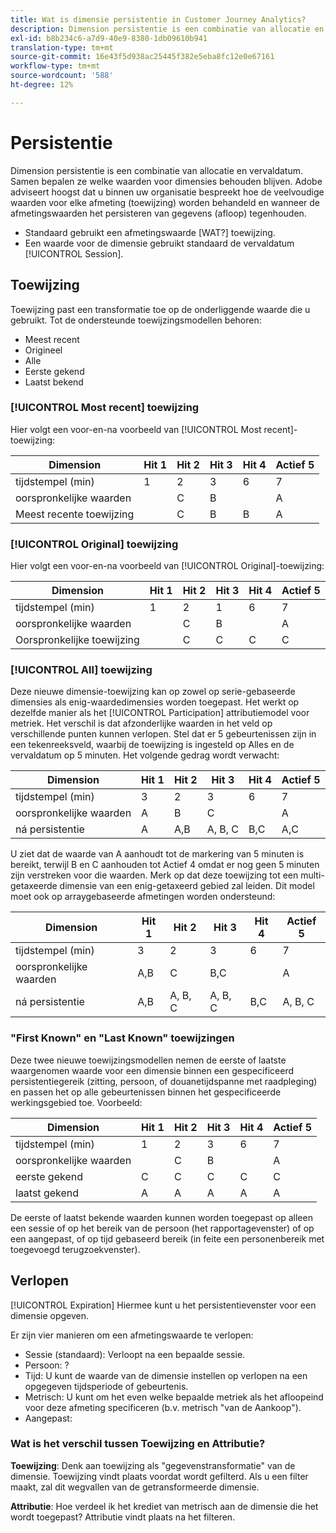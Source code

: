 ```yaml
---
title: Wat is dimensie persistentie in Customer Journey Analytics?
description: Dimension persistentie is een combinatie van allocatie en vervaldatum. Samen bepalen ze welke waarden voor dimensies behouden blijven.
exl-id: b8b234c6-a7d9-40e9-8380-1db09610b941
translation-type: tm+mt
source-git-commit: 16e43f5d938ac25445f382e5eba8fc12e0e67161
workflow-type: tm+mt
source-wordcount: '588'
ht-degree: 12%

---
```


# Persistentie

Dimension persistentie is een combinatie van allocatie en vervaldatum. Samen bepalen ze welke waarden voor dimensies behouden blijven. Adobe adviseert hoogst dat u binnen uw organisatie bespreekt hoe de veelvoudige waarden voor elke afmeting (toewijzing) worden behandeld en wanneer de afmetingswaarden het persisteren van gegevens (afloop) tegenhouden.

* Standaard gebruikt een afmetingswaarde [WAT?] toewijzing.
* Een waarde voor de dimensie gebruikt standaard de vervaldatum [!UICONTROL Session].

## Toewijzing

Toewijzing past een transformatie toe op de onderliggende waarde die u gebruikt. Tot de ondersteunde toewijzingsmodellen behoren:

* Meest recent
* Origineel
* Alle
* Eerste gekend
* Laatst bekend

### [!UICONTROL Most recent] toewijzing

Hier volgt een voor-en-na voorbeeld van [!UICONTROL Most recent]-toewijzing:

| Dimension | Hit 1 | Hit 2 | Hit 3 | Hit 4 | Actief 5 |
| --- | --- | --- | --- | --- | --- |
| tijdstempel (min) | 1 | 2 | 3 | 6 | 7 |
| oorspronkelijke waarden |  | C | B |  | A |
| Meest recente toewijzing |  | C | B | B | A |

### [!UICONTROL Original] toewijzing

Hier volgt een voor-en-na voorbeeld van [!UICONTROL Original]-toewijzing:

| Dimension | Hit 1 | Hit 2 | Hit 3 | Hit 4 | Actief 5 |
| --- | --- | --- | --- | --- | --- |
| tijdstempel (min) | 1 | 2 | 1 | 6 | 7 |
| oorspronkelijke waarden |  | C | B |  | A |
| Oorspronkelijke toewijzing |  | C | C | C | C |

### [!UICONTROL All] toewijzing

Deze nieuwe dimensie-toewijzing kan op zowel op serie-gebaseerde dimensies als enig-waardedimensies worden toegepast. Het werkt op dezelfde manier als het [!UICONTROL Participation] attributiemodel voor metriek. Het verschil is dat afzonderlijke waarden in het veld op verschillende punten kunnen verlopen. Stel dat er 5 gebeurtenissen zijn in een tekenreeksveld, waarbij de toewijzing is ingesteld op Alles en de vervaldatum op 5 minuten. Het volgende gedrag wordt verwacht:

| Dimension | Hit 1 | Hit 2 | Hit 3 | Hit 4 | Actief 5 |
| --- | --- | --- | --- | --- | --- |
| tijdstempel (min) | 3 | 2 | 3 | 6 | 7 |
| oorspronkelijke waarden | A | B | C |  | A |
| ná persistentie | A | A,B | A, B, C | B,C | A,C |

U ziet dat de waarde van A aanhoudt tot de markering van 5 minuten is bereikt, terwijl B en C aanhouden tot Actief 4 omdat er nog geen 5 minuten zijn verstreken voor die waarden. Merk op dat deze toewijzing tot een multi-getaxeerde dimensie van een enig-getaxeerd gebied zal leiden. Dit model moet ook op arraygebaseerde afmetingen worden ondersteund:

| Dimension | Hit 1 | Hit 2 | Hit 3 | Hit 4 | Actief 5 |
| --- | --- | --- | --- | --- | --- |
| tijdstempel (min) | 3 | 2 | 3 | 6 | 7 |
| oorspronkelijke waarden | A,B | C | B,C |  | A |
| ná persistentie | A,B | A, B, C | A, B, C | B,C | A, B, C |

### &quot;First Known&quot; en &quot;Last Known&quot; toewijzingen

Deze twee nieuwe toewijzingsmodellen nemen de eerste of laatste waargenomen waarde voor een dimensie binnen een gespecificeerd persistentiegereik (zitting, persoon, of douanetijdspanne met raadpleging) en passen het op alle gebeurtenissen binnen het gespecificeerde werkingsgebied toe. Voorbeeld:

| Dimension | Hit 1 | Hit 2 | Hit 3 | Hit 4 | Actief 5 |
| --- | --- | --- | --- | --- | --- |
| tijdstempel (min) | 1 | 2 | 3 | 6 | 7 |
| oorspronkelijke waarden |  | C | B |  | A |
| eerste gekend | C | C | C | C | C |
| laatst gekend | A | A | A | A | A |

De eerste of laatst bekende waarden kunnen worden toegepast op alleen een sessie of op het bereik van de persoon (het rapportagevenster) of op een aangepast, of op tijd gebaseerd bereik (in feite een personenbereik met toegevoegd terugzoekvenster).

## Verlopen

[!UICONTROL Expiration] Hiermee kunt u het persistentievenster voor een dimensie opgeven.

Er zijn vier manieren om een afmetingswaarde te verlopen:

* Sessie (standaard): Verloopt na een bepaalde sessie.
* Persoon: ?
* Tijd: U kunt de waarde van de dimensie instellen op verlopen na een opgegeven tijdsperiode of gebeurtenis.
* Metrisch: U kunt om het even welke bepaalde metriek als het afloopeind voor deze afmeting specificeren (b.v. metrisch &quot;van de Aankoop&quot;).
* Aangepast:

### Wat is het verschil tussen Toewijzing en Attributie?

**Toewijzing**: Denk aan toewijzing als &quot;gegevenstransformatie&quot; van de dimensie. Toewijzing vindt plaats voordat wordt gefilterd. Als u een filter maakt, zal dit wegvallen van de getransformeerde dimensie.

**Attributie**: Hoe verdeel ik het krediet van metrisch aan de dimensie die het wordt toegepast? Attributie vindt plaats na het filteren.
